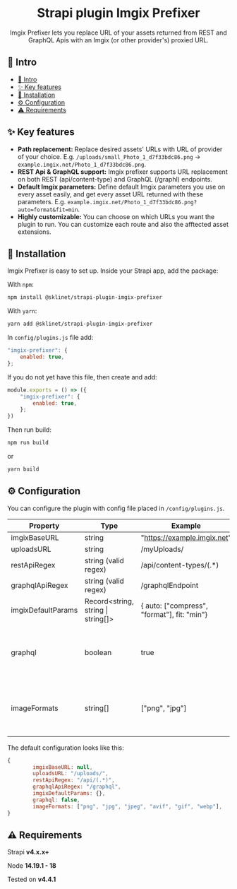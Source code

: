 <h1 align="center">Strapi plugin Imgix Prefixer</h1>

<p align="center">Imgix Prefixer lets you replace URL of your assets returned from REST and GraphQL Apis with an Imgix (or other provider's) proxied URL.</p>

## 👋 Intro

- [👋 Intro](#-intro)
- [✨ Key features](#-key-features)
- [🔧 Installation](#-installation)
- [⚙️ Configuration](#️-configuration)
- [⚠️ Requirements](#️-requirements)

## <a id="features"></a>✨ Key features

* **Path replacement:** Replace desired assets' URLs with URL of provider of your choice. E.g. `/uploads/small_Photo_1_d7f33bdc86.png` -> `example.imgix.net/Photo_1_d7f33bdc86.png`.
* **REST Api & GraphQL support:** Imgix prefixer supports URL replacement on both REST (api/content-type) and GraphQL (/graphl) endpoints.
* **Default Imgix parameters:** Define default Imgix parameters you use on every asset easily, and get every asset URL returned with these parameters. E.g. `example.imgix.net/Photo_1_d7f33bdc86.png?auto=format&fit=min`.
* **Highly customizable:** You can choose on which URLs you want the plugin to run. You can customize each route and also the afftected asset extensions.

## <a id="installation"></a>🔧 Installation

Imgix Prefixer is easy to set up. Inside your Strapi app, add the package:

With `npm`:
```bash
npm install @sklinet/strapi-plugin-imgix-prefixer
```
With `yarn`:
```bash
yarn add @sklinet/strapi-plugin-imgix-prefixer
```

In `config/plugins.js` file add:
```js
"imgix-prefixer": {
    enabled: true,
};
```

If you do not yet have this file, then create and add:
```js
module.exports = () => ({
    "imgix-prefixer": {
        enabled: true,
    };
})
```

Then run build:
```bash
npm run build
```

or
```bash
yarn build
```

## <a id="configuration"></a>⚙️ Configuration

You can configure the plugin with config file placed in `/config/plugins.js`.

| Property           | Type                               | Example                                     | Description                                      | Required | Default                                                   |
|--------------------|------------------------------------|---------------------------------------------|--------------------------------------------------|----------|-----------------------------------------------------------|
| imgixBaseURL       | string                             | "https://example.imgix.net"                 |                                                  | True     | null                                                      |
| uploadsURL         | string                             | /myUploads/                                 |                                                  | False    | /uploads/                                                 |
| restApiRegex       | string (valid regex)               | /api/content-types/(.*)                     |                                                  | False    | /api/(.*)                                                 |
| graphqlApiRegex    | string (valid regex)               | /graphqlEndpoint                            |                                                  | False    | /graphql                                                  |
| imgixDefaultParams | Record<string, string \| string[]> | { auto: ["compress", "format"], fit: "min"} |                                                  | False    | {}                                                        |
| graphql            | boolean                            | true                                        | Register imgix prefixer also on GraphQL endpoint | False    | false                                                     |
| imageFormats       | string[]                           | ["png", "jpg"]                              | Image formats you want to proxy                  |          | [ "png" ,  "jpg" ,  "jpeg" ,  "avif" ,  "gif" ,  "webp" ] |

The default configuration looks like this:

```js
{
        imgixBaseURL: null,
        uploadsURL: "/uploads/",
        restApiRegex: "/api/(.*)",
        graphqlApiRegex: "/graphql",
        imgixDefaultParams: {},
        graphql: false,
        imageFormats: ["png", "jpg", "jpeg", "avif", "gif", "webp"],
}
```

## <a id="requirements"></a>⚠️ Requirements
Strapi **v4.x.x+**

Node **14.19.1 - 18**

Tested on **v4.4.1**
